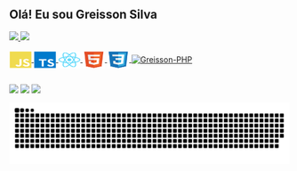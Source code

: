 ## Olá! Eu sou Greisson Silva 
 <div>
  <a href="https://github.com/greisson182">
  <img height="180em" src="https://github-readme-stats.vercel.app/api?username=greisson182&show_icons=true&theme=dracula&include_all_commits=true&count_private=true"/>
  <img height="180em" src="https://github-readme-stats.vercel.app/api/top-langs/?username=greisson182&layout=compact&langs_count=7&theme=dracula"/>
</div>
<div style="display: inline_block"><br>
  <img align="center" alt="Greisson-Js" height="30" width="40" src="https://raw.githubusercontent.com/devicons/devicon/master/icons/javascript/javascript-plain.svg">
  <img align="center" alt="Greisson-Ts" height="30" width="40" src="https://raw.githubusercontent.com/devicons/devicon/master/icons/typescript/typescript-plain.svg">
  <img align="center" alt="Greisson-React" height="30" width="40" src="https://raw.githubusercontent.com/devicons/devicon/master/icons/react/react-original.svg">
  <img align="center" alt="Greisson-HTML" height="30" width="40" src="https://raw.githubusercontent.com/devicons/devicon/master/icons/html5/html5-original.svg">
  <img align="center" alt="Greisson-CSS" height="30" width="40" src="https://raw.githubusercontent.com/devicons/devicon/master/icons/css3/css3-original.svg">
  <img align="center" alt="Greisson-PHP" height="30" width="40" src="https://upload.wikimedia.org/wikipedia/commons/3/31/Webysther_20160423_-_Elephpant.svg">
 
</div>
  
  ##
 
<div> 
  <a href="https://www.youtube.com/channel/UCzLKwdBjt6Z5C3v5DA_e1rw/videos" target="_blank"><img src="https://img.shields.io/badge/YouTube-FF0000?style=for-the-badge&logo=youtube&logoColor=white" target="_blank"></a>
  <a href = "mailto:greisson@bootweb.com.br"><img src="https://img.shields.io/badge/-Gmail-%23333?style=for-the-badge&logo=gmail&logoColor=white" target="_blank"></a>
  <a href="https://www.linkedin.com/in/greisson-silva-a4a46896/" target="_blank"><img src="https://img.shields.io/badge/-LinkedIn-%230077B5?style=for-the-badge&logo=linkedin&logoColor=white" target="_blank"></a> 
 
  ![Snake animation](https://github.com/greisson182/greisson182/blob/main/github-contribution-grid-snake.svg)
 
</div>

